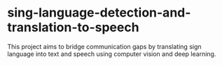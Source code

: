 # sing-language-detection-and-translation-to-speech
This project aims to bridge communication gaps by translating sign language into text and speech using computer vision and deep learning.
